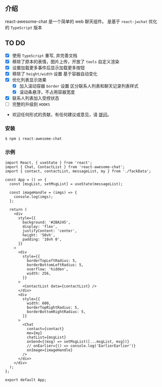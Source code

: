 <!--
 * @Description: your description
 * @Module: module.name
 * @Author: Draco
 * @Email: Draco.coder@gmail.com
 * @Github: https://github.com/draco-china
 * @Date: 2021-06-25 21:43:03
 * @LastEditTime: 2021-06-29 04:48:29
-->

## 介绍

react-awesome-chat 是一个简单的 web 聊天组件。
是基于 `react-jwchat` 优化的 `TypeScript` 版本

## TO DO

- [x] 使用 `TypeScript` 重写, 并完善文档
- [x] 移除了原本的表情，图片上传，开放了 `tools` 自定义渲染
- [x] 设置加载更多事件后显示加载更多按钮
- [x] 移除了 `height/width` 设置 基于容器自动变化
- [x] 优化列表显示效果
  - [x] 加入滚动容器 `border` 设置 区分联系人列表和聊天记录列表样式
  - [x] 滚动条悬浮，不占用容器宽度
- [x] 联系人列表加入受控状态
- [ ] 完整的升级到 `HOOKS`
- 欢迎任何形式的贡献，有任何建议或意见，请 [提问](https://github.com/Draco-china/react-awesome-chat/issues)。

### 安装

```bash
$ npm i react-awesome-chat
```

### 示例

```tsx
import React, { useState } from 'react';
import { Chat, ContactList } from 'react-awesome-chat';
import { contact, contactList, messageList, my } from './fackData';

const App = () => {
  const [msgList, setMsgList] = useState(messageList);

  const imageHandle = (imgs) => {
    console.log(imgs);
  };

  return (
    <div
      style={{
        background: '#2BA245',
        display: 'flex',
        justifyContent: 'center',
        height: '50vh',
        padding: '10vh 0',
      }}
    >
      <div
        style={{
          borderTopLeftRadius: 5,
          borderBottomLeftRadius: 5,
          overflow: 'hidden',
          width: 256,
        }}
      >
        <ContactList data={contactList} />
      </div>
      <div
        style={{
          width: 600,
          borderTopRightRadius: 5,
          borderBottomRightRadius: 5,
        }}
      >
        <Chat
          contact={contact}
          me={my}
          chatList={msgList}
          onSend={(msg) => setMsgList([...msgList, msg])}
          // onEarlier={() => console.log('EarlierEarlier')}
          onImage={imageHandle}
        />
      </div>
    </div>
  );
};

export default App;
```
